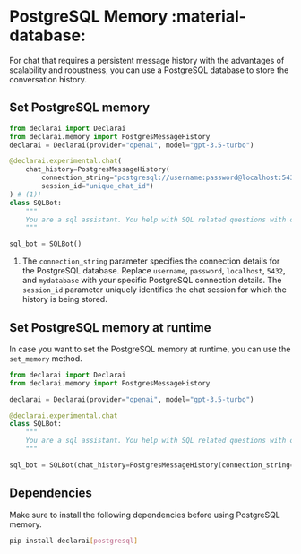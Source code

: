 
# PostgreSQL Memory :material-database:

For chat that requires a persistent message history with the advantages of scalability and robustness, you can use a PostgreSQL database to store the conversation history.

## Set PostgreSQL memory

```py
from declarai import Declarai
from declarai.memory import PostgresMessageHistory
declarai = Declarai(provider="openai", model="gpt-3.5-turbo")

@declarai.experimental.chat(
    chat_history=PostgresMessageHistory(
        connection_string="postgresql://username:password@localhost:5432/mydatabase",
        session_id="unique_chat_id")
) # (1)!
class SQLBot:
    """
    You are a sql assistant. You help with SQL related questions with one-line answers.
    """

sql_bot = SQLBot()
```

1. The `connection_string` parameter specifies the connection details for the PostgreSQL database. Replace `username`, `password`, `localhost`, `5432`, and `mydatabase` with your specific PostgreSQL connection details. The `session_id` parameter uniquely identifies the chat session for which the history is being stored.


## Set PostgreSQL memory at runtime

In case you want to set the PostgreSQL memory at runtime, you can use the `set_memory` method.

```py
from declarai import Declarai
from declarai.memory import PostgresMessageHistory

declarai = Declarai(provider="openai", model="gpt-3.5-turbo")

@declarai.experimental.chat
class SQLBot:
    """
    You are a sql assistant. You help with SQL related questions with one-line answers.
    """

sql_bot = SQLBot(chat_history=PostgresMessageHistory(connection_string="postgresql://username:password@localhost:5432/mydatabase", session_id="unique_chat_id"))
```

## Dependencies

Make sure to install the following dependencies before using PostgreSQL memory.

```bash
pip install declarai[postgresql]
```
